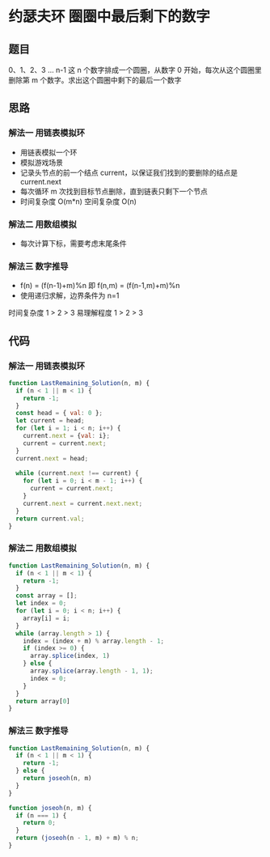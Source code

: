 # 约瑟夫环 圈圈中最后剩下的数字

## 题目

0、1、2、3 ... n-1 这 n 个数字排成一个圆圈，从数字 0 开始，每次从这个圆圈里删除第 m 个数字。求出这个圆圈中剩下的最后一个数字

## 思路

### 解法一 用链表模拟环

* 用链表模拟一个环
* 模拟游戏场景
* 记录头节点的前一个结点 current，以保证我们找到的要删除的结点是 current.next
* 每次循环 m 次找到目标节点删除，直到链表只剩下一个节点
* 时间复杂度 O(m*n) 空间复杂度 O(n)

### 解法二 用数组模拟

* 每次计算下标，需要考虑末尾条件

### 解法三 数字推导

* f(n) = (f(n-1)+m)%n 即 f(n,m) = (f(n-1,m)+m)%n
* 使用递归求解，边界条件为 n=1

时间复杂度  1 > 2 > 3
易理解程度  1 > 2 > 3

## 代码

### 解法一 用链表模拟环

```javascript
function LastRemaining_Solution(n, m) {
  if (n < 1 || m < 1) {
    return -1;
  }
  const head = { val: 0 };
  let current = head;
  for (let i = 1; i < n; i++) {
    current.next = {val: i};
    current = current.next;
  }
  current.next = head;
  
  while (current.next !== current) {
    for (let i = 0; i < m - 1; i++) {
      current = current.next;
    }
    current.next = current.next.next;
  }
  return current.val;
}
```

### 解法二 用数组模拟

```javascript
function LastRemaining_Solution(n, m) {
  if (n < 1 || m < 1) {
    return -1;
  }
  const array = [];
  let index = 0;
  for (let i = 0; i < n; i++) {
    array[i] = i;
  }
  while (array.length > 1) {
    index = (index + m) % array.length - 1;
    if (index >= 0) {
      array.splice(index, 1)
    } else {
      array.splice(array.length - 1, 1);
      index = 0;
    }
  }
  return array[0]
}
```

### 解法三 数字推导

```javascript
function LastRemaining_Solution(n, m) {
  if (n < 1 || m < 1) {
    return -1;
  } else {
    return joseoh(n, m)
  }
}

function joseoh(n, m) {
  if (n === 1) {
    return 0;
  }
  return (joseoh(n - 1, m) + m) % n;
}
```
